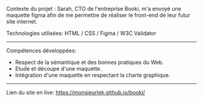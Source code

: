 Contexte du projet : Sarah, CTO de l'entreprise Booki, m'a envoyé une maquette figma afin de me permettre de réaliser le front-end de leur futur site internet.

Technologies utilisées: HTML / CSS / Figma / W3C Validator

------------------

Compétences développées: 
- Respect de la sémantique et des bonnes pratiques du Web.
- Etude et découpe d'une maquette.
- Intégration d'une maquette en respectant la charte graphique.

-------------------

Lien du site en live: https://monsieurlek.github.io/booki/
